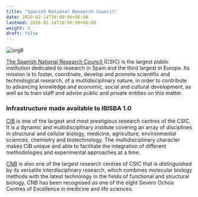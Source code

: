 ```yaml
---
title: "Spanish National Research Council"
date: 2020-02-14T10:00:00+06:00
lastmod: 2020-02-14T10:00:00+06:00
weight: 3
draft: false
---
```




![org8](https://www.ibisba.eu/var/internet6_national_ibisba/storage/images/media/images/org8/38186-1-eng-GB/org8_medium.png)

[The Spanish National Research Council ](http://www.csic.es/home)(CSIC) is the largest public institution dedicated to research in Spain and the third largest in Europe. Its mission is to foster, coordinate, develop and promote scientific and technological research, of a multidisciplinary nature, in order to contribute to advancing knowledge and economic, social and cultural development, as well as to train staff and advise public and private entities on this matter.

### Infrastructure made available to IBISBA 1.0

[CIB](https://www.cib.csic.es/) is one of the largest and most prestigious research centres of the CSIC. It is a dynamic and multidisciplinary institute covering an array of disciplines in structural and cellular biology, medicine, agriculture, environmental sciences, chemistry and biotechnology. The multidisciplinary character makes CIB unique and able to facilitate the integration of different methodologies and experimental approaches at a time.

[CNB](http://www.cnb.csic.es/index.php/en/) is also one of the largest research centres of CSIC that is distinguished by its versatile interdisciplinary research, which combines molecular biology methods with the latest technology in the fields of functional and structural biology. CNB has been recognised as one of the eight Severo Ochoa Centres of Excellence in medicine and life sciences.